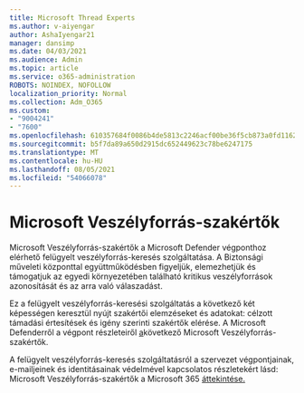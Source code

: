```yaml
---
title: Microsoft Thread Experts
ms.author: v-aiyengar
author: AshaIyengar21
manager: dansimp
ms.date: 04/03/2021
ms.audience: Admin
ms.topic: article
ms.service: o365-administration
ROBOTS: NOINDEX, NOFOLLOW
localization_priority: Normal
ms.collection: Adm_O365
ms.custom:
- "9004241"
- "7600"
ms.openlocfilehash: 610357684f0086b4de5813c2246acf00be36f5cb873a0fd1162b00fd0e57eb42
ms.sourcegitcommit: b5f7da89a650d2915dc652449623c78be6247175
ms.translationtype: MT
ms.contentlocale: hu-HU
ms.lasthandoff: 08/05/2021
ms.locfileid: "54066078"
---
```

# <a name="microsoft-threat-experts"></a>Microsoft Veszélyforrás-szakértők

Microsoft Veszélyforrás-szakértők a Microsoft Defender végponthoz elérhető felügyelt veszélyforrás-keresés szolgáltatása.  A Biztonsági műveleti központtal együttműködésben figyeljük, elemezhetjük és támogatjuk az egyedi környezetében található kritikus veszélyforrások azonosítását és az arra való válaszadást.

Ez a felügyelt veszélyforrás-keresési szolgáltatás a következő két képességen keresztül nyújt szakértői elemzéseket és adatokat: célzott támadási értesítések és igény szerinti szakértők elérése. A Microsoft Defenderről a végpont részleteiről [a]( https://docs.microsoft.com/microsoft-365/security/defender-endpoint/microsoft-threat-experts)következő Microsoft Veszélyforrás-szakértők.

A felügyelt veszélyforrás-keresés szolgáltatásról a szervezet végpontjainak, e-mailjeinek és identitásainak védelmével kapcsolatos részletekért lásd: Microsoft Veszélyforrás-szakértők a Microsoft 365 [áttekintése.](https://docs.microsoft.com/microsoft-365/security/mtp/microsoft-threat-experts?view=o365-worldwide)